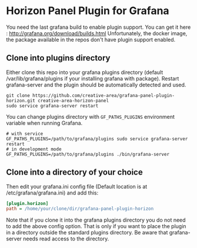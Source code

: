 # Horizon Panel Plugin for Grafana

You need the last grafana build to enable plugin support. You can get it here : http://grafana.org/download/builds.html
Unfortunately, the docker image, the package available in the repos don't have plugin support enabled.

## Clone into plugins directory
Either clone this repo into your grafana plugins directory (default /var/lib/grafana/plugins if your installing grafana with package).
Restart grafana-server and the plugin should be automatically detected and used.

```
git clone https://github.com/creative-area/grafana-panel-plugin-horizon.git creative-area-horizon-panel
sudo service grafana-server restart
```

You can change plugins directory with `GF_PATHS_PLUGINS` environment variable when running Grafana.

```shell
# with service
GF_PATHS_PLUGINS=/path/to/grafana/plugins sudo service grafana-server restart
# in development mode
GF_PATHS_PLUGINS=/path/to/grafana/plugins ./bin/grafana-server
```


## Clone into a directory of your choice

Then edit your grafana.ini config file (Default location is at /etc/grafana/grafana.ini) and add this:

```ini
[plugin.horizon]
path = /home/your/clone/dir/grafana-panel-plugin-horizon
```

Note that if you clone it into the grafana plugins directory you do not need to add the above config option. That is only
if you want to place the plugin in a directory outside the standard plugins directory. Be aware that grafana-server
needs read access to the directory.

